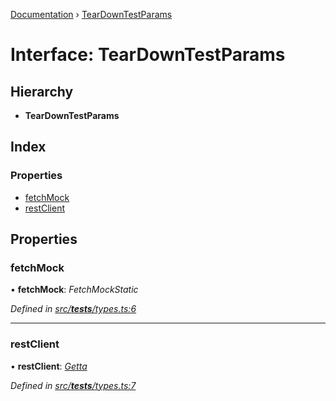 [Documentation](../README.md) › [TearDownTestParams](teardowntestparams.md)

# Interface: TearDownTestParams

## Hierarchy

* **TearDownTestParams**

## Index

### Properties

* [fetchMock](teardowntestparams.md#fetchmock)
* [restClient](teardowntestparams.md#restclient)

## Properties

###  fetchMock

• **fetchMock**: *FetchMockStatic*

*Defined in [src/__tests__/types.ts:6](https://github.com/badbatch/getta/blob/e3b211e/src/__tests__/types.ts#L6)*

___

###  restClient

• **restClient**: *[Getta](../classes/getta.md)*

*Defined in [src/__tests__/types.ts:7](https://github.com/badbatch/getta/blob/e3b211e/src/__tests__/types.ts#L7)*
